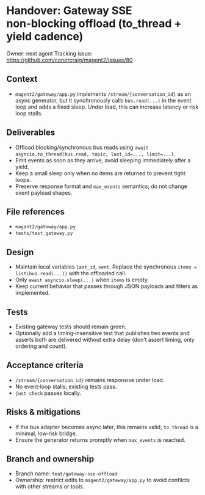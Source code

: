 # Handover: Gateway SSE non‑blocking offload (to_thread + yield cadence)

Owner: next agent
Tracking issue: https://github.com/conorcraig/magent2/issues/80

## Context

- `magent2/gateway/app.py` implements `/stream/{conversation_id}` as an async generator, but it synchronously calls `bus.read(...)` in the event loop and adds a fixed sleep. Under load, this can increase latency or risk loop stalls.

## Deliverables

- Offload blocking/synchronous bus reads using `await asyncio.to_thread(bus.read, topic, last_id=..., limit=...)`.
- Emit events as soon as they arrive; avoid sleeping immediately after a yield.
- Keep a small sleep only when no items are returned to prevent tight loops.
- Preserve response format and `max_events` semantics; do not change event payload shapes.

## File references

- `magent2/gateway/app.py`
- `tests/test_gateway.py`

## Design

- Maintain local variables `last_id`, `sent`. Replace the synchronous `items = list(bus.read(...))` with the offloaded call.
- Only `await asyncio.sleep(...)` when `items` is empty.
- Keep current behavior that passes through JSON payloads and filters as implemented.

## Tests

- Existing gateway tests should remain green.
- Optionally add a timing‑insensitive test that publishes two events and asserts both are delivered without extra delay (don’t assert timing, only ordering and count).

## Acceptance criteria

- `/stream/{conversation_id}` remains responsive under load.
- No event‑loop stalls; existing tests pass.
- `just check` passes locally.

## Risks & mitigations

- If the bus adapter becomes async later, this remains valid; `to_thread` is a minimal, low‑risk bridge.
- Ensure the generator returns promptly when `max_events` is reached.

## Branch and ownership

- Branch name: `feat/gateway-sse-offload`
- Ownership: restrict edits to `magent2/gateway/app.py` to avoid conflicts with other streams or tools.